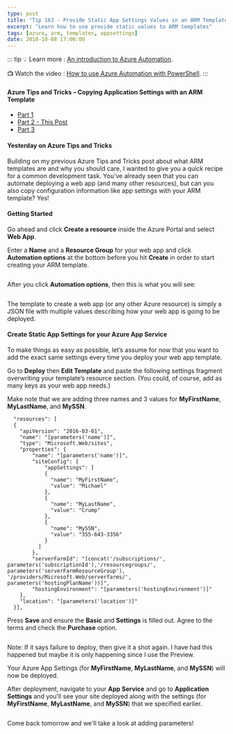 ```yaml
---
type: post
title: "Tip 163 - Provide Static App Settings Values in an ARM Template"
excerpt: "Learn how to use provide static values to ARM templates"
tags: [azure, arm, templates, appsettings]
date: 2018-10-08 17:00:00
---
```


::: tip
:bulb: Learn more : [An introduction to Azure Automation](https://docs.microsoft.com/azure/azure-resource-manager/resource-group-overview?WT.mc_id=docs-azuredevtips-azureappsdev). 

:tv: Watch the video : [How to use Azure Automation with PowerShell](https://www.youtube.com/watch?v=pQ9dQ13B2vM&list=PLLasX02E8BPCNCK8Thcxu-Y-XcBUbhFWC&index=50?WT.mc_id=youtube-azuredevtips-azureappsdev).
:::

#### Azure Tips and Tricks – Copying Application Settings with an ARM Template

* [Part 1](tip162.html)
* [Part 2 - This Post](tip163.html)  
* [Part 3](tip164.html)

#### Yesterday on Azure Tips and Tricks

Building on my previous Azure Tips and Tricks post about what ARM templates are and why you should care, I wanted to give you a quick recipe for a common development task. You’ve already seen that you can automate deploying a web app (and many other resources), but can you also copy configuration information like app settings with your ARM template? Yes! 

#### Getting Started

Go ahead and click **Create a resource** inside the Azure Portal and select **Web App**.

Enter a **Name** and a **Resource Group** for your web app and click **Automation options** at the bottom before you hit **Create** in order to start creating your ARM template.

<img :src="$withBase('/files/new_webapp.png')">

After you click **Automation options**, then this is what you will see:

<img :src="$withBase('/files/arm_template.png')">

The template to create a web app (or any other Azure resource) is simply a JSON file with multiple values describing how your web app is going to be deployed.

#### Create Static App Settings for your Azure App Service

To make things as easy as possible, let’s assume for now that you want to add the exact same settings every time you deploy your web app template. 

Go to **Deploy** then **Edit Template** and paste the following settings fragment overwriting your template’s resource section. (You could, of course, add as many keys as your web app needs.)

Make note that we are adding three names and 3 values for **MyFirstName**, **MyLastName**, and **MySSN**.

```
  "resources": [
  {
    "apiVersion": "2016-03-01",
    "name": "[parameters('name')]",
    "type": "Microsoft.Web/sites",
    "properties": {
        "name": "[parameters('name')]",
        "siteConfig": {
            "appSettings": [
            {
              "name": "MyFirstName",
              "value": "Michael"
            },
            {
              "name": "MyLastName",
              "value": "Crump"
            },
            {
              "name": "MySSN",
              "value": "355-643-3356"
            }
          ]
        },
        "serverFarmId": "[concat('/subscriptions/', parameters('subscriptionId'),'/resourcegroups/', parameters('serverFarmResourceGroup'), '/providers/Microsoft.Web/serverfarms/', parameters('hostingPlanName'))]",
        "hostingEnvironment": "[parameters('hostingEnvironment')]"
    },
    "location": "[parameters('location')]"
  }],
```

Press **Save** and ensure the **Basic** and **Settings** is filled out. Agree to the terms and check the **Purchase** option. 

<img :src="$withBase('/files/customdeployment.png')">

Note: If it says failure to deploy, then give it a shot again. I have had this happened but maybe it is only happening since I use the Preview. 


 Your Azure App Settings (for **MyFirstName**, **MyLastName**, and **MySSN**) will now be deployed. 

After deployment, navigate to your **App Service** and go to **Application Settings** and you'll see your site deployed along with the settings (for **MyFirstName**, **MyLastName**, and **MySSN**) that we specified earlier. 

<img :src="$withBase('/files/create_resource1.png')">

Come back tomorrow and we'll take a look at adding parameters!


